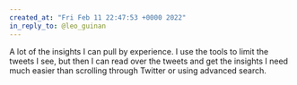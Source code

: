 ```yaml
---
created_at: "Fri Feb 11 22:47:53 +0000 2022"
in_reply_to: @leo_guinan
---
```


A lot of the insights I can pull by experience. I use the tools to limit the tweets I see, but then I can read over the tweets and get the insights I need much easier than scrolling through Twitter or using advanced search.